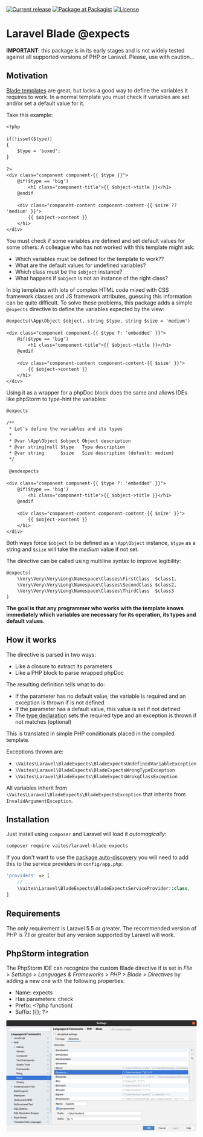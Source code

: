 [![Current release](https://img.shields.io/github/release/vaites/laravel-blade-expects.svg)](https://github.com/vaites/laravel-blade-expects/releases/latest)
[![Package at Packagist](https://img.shields.io/packagist/dt/vaites/laravel-blade-expects.svg)](https://packagist.org/packages/vaites/laravel-blade-expects)
[![License](https://img.shields.io/github/license/vaites/laravel-blade-expects.svg?color=%23999999)](https://github.com/vaites/laravel-blade-expects/blob/master/LICENSE)

# Laravel Blade @expects

**IMPORTANT**: this package is in its early stages and is not widely tested against all supported versions of PHP or 
Laravel. Please, use with caution...

## Motivation

[Blade templates](https://laravel.com/docs/8.x/blade) are great, but lacks a good way to define the variables it 
requires to work. In a normal template you must check if variables are set and/or set a default value for it. 

Take this example:

```blade
<?php

if(!isset($type))
{
    $type = 'boxed';
}

?>
<div class="component component-{{ $type }}">
    @if($type == 'big')
        <h1 class="component-title">{{ $object->title }}</h1>
    @endif
    
    <div class="component-content component-content-{{ $size ?? 'medium' }}">
        {{ $object->content }}
    </h1>
</div>
``` 

You must check if some variables are defined and set default values for some others. A colleague who has not worked with 
this template might ask:

* Which variables must be defined for the template to work??
* What are the default values for undefined variables?
* Which class must be the `$object` instance?
* What happens if `$object` is not an instance of the right class?

In big templates with lots of complex HTML code mixed with CSS framework classes and JS framework attributes, guessing 
this information can be quite difficult. To solve these problems, this package adds a simple `@expects` directive to 
define the variables expected by the view:

```blade
@expects(\App\Object $object, string $type, string $size = 'medium')

<div class="component component-{{ $type ?: 'embedded' }}">
    @if($type == 'big')
        <h1 class="component-title">{{ $object->title }}</h1>
    @endif
    
    <div class="component-content component-content-{{ $size' }}">
        {{ $object->content }}
    </h1>
</div>
```

Using it as a wrapper for a phpDoc block does the same and allows IDEs like phpStorm to type-hint the variables:

```blade
@expects

/**
 * Let's define the variables and its types
 *
 * @var \App\Object $object Object description
 * @var string|null $type   Type description
 * @var string      $size   Size description (default: medium) 
 */
 
 @endexpects
 
<div class="component component-{{ $type ?: 'embedded' }}">
    @if($type == 'big')
        <h1 class="component-title">{{ $object->title }}</h1>
    @endif
    
    <div class="component-content component-content-{{ $size' }}">
        {{ $object->content }}
    </h1>
</div>
```

Both ways force `$object` to be defined as a `\App\Object` instance, `$type` as a string and `$size` will take the
 *medium* value if not set. 
 
The directive can be called using multiline syntax to improve legibility:
 
```blade
@expects(
    \Very\Very\Very\Long\Namespace\Classes\FirstClass  $class1, 
    \Very\Very\Very\Long\Namespace\Classes\SecondClass $class2,
    \Very\Very\Very\Long\Namespace\Classes\ThirdClass  $class3 
)
```

**The goal is that any programmer who works with the template knows immediately which variables are necessary for 
its operation, its types and default values.**

## How it works

The directive is parsed in two ways:

* Like a closure to extract its parameters
* Like a PHP block to parse wrapped phpDoc 

The resulting definition tells what to do:

* If the parameter has no default value, the variable is required and an exception is thrown if is not defined
* If the parameter has a default value, this value is set if not defined
* The [type declaration](https://www.php.net/manual/en/functions.arguments.php#functions.arguments.type-declaration)
sets the required type and an exception is thrown if not matches (optional)

This is translated in simple PHP conditionals placed in the compiled template. 

Exceptions thrown are:

* `\Vaites\Laravel\BladeExpects\BladeExpectsUndefinedVariableException`
* `\Vaites\Laravel\BladeExpects\BladeExpectsWrongTypeException`
* `\Vaites\Laravel\BladeExpects\BladeExpectsWrokgClassException`

All variables inherit from `\Vaites\Laravel\BladeExpects\BladeExpectsException` that inherits from 
`InvalidArgumentException`.

## Installation

Just install using `composer` and Laravel will load it _automagically_:

```bash
composer require vaites/laravel-blade-expects
```

If you don't want to use the [package auto-discovery](https://medium.com/@taylorotwell/package-auto-discovery-in-laravel-5-5-ea9e3ab20518)
you will need to add this to the service providers in `config/app.php`:

```php
'providers' => [
    // ...
    \Vaites\Laravel\BladeExpects\BladeExpectsServiceProvider::class,
]
```

## Requirements

The only requirement is Laravel 5.5 or greater. The recommended version of PHP is 7.1 or greater but any version
supported by Laravel will work.

## PhpStorm integration

The PhpStorm IDE can recognize the custom Blade directive if is set in *File > Settings > Languages & Frameworks > PHP >
Blade > Directives* by adding a new one with the following properties:

 * Name: expects
 * Has parameters: check
 * Prefix: <?php function(
 * Suffix: ){}; ?>

![test image size](phpstorm.png)